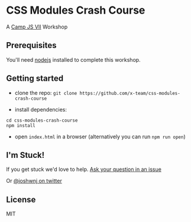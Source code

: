 # CSS Modules Crash Course

A [Camp JS VII](http://vii.campjs.com/) Workshop

## Prerequisites

You'll need [nodejs](https://nodejs.org/en/download/) installed to complete this workshop.

## Getting started

- clone the repo: `git clone https://github.com/x-team/css-modules-crash-course`

- install dependencies:

```
cd css-modules-crash-course
npm install
```

- open `index.html` in a browser (alternatively you can run `npm run open`)

## I'm Stuck!

If you get stuck we'd love to help. [Ask your question in an issue](https://github.com/x-team/css-modules-crash-course/issues/new)

Or [@joshwnj on twitter](https://twitter.com/joshwnj)

## License

MIT
